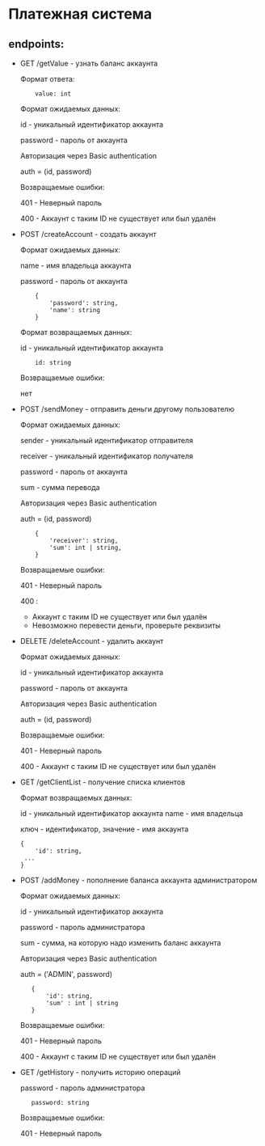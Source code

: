 # Платежная система

## endpoints:

* GET /getValue - узнать баланс аккаунта
    
    Формат ответа:
    
    ```
        value: int
    ```
  
    Формат ожидаемых данных:
    
    id - уникальный идентификатор аккаунта
    
    password - пароль от аккаунта
    
    Авторизация через Basic authentication
    
    auth = (id, password)
    
    Возвращаемые ошибки:
    
    401 - Неверный пароль
    
    400 - Аккаунт с таким ID не существует или был удалён
    
* POST /createAccount - создать аккаунт

    Формат ожидаемых данных:
    
    name - имя владельца аккаунта
    
    password - пароль от аккаунта
     
    ```
        {
            'password': string,
            'name': string
        }
     ```
  
    Формат возвращаемых данных:
    
    id - уникальный идентификатор аккаунта
    
    ```
        id: string
    ```
  
    Возвращаемые ошибки:
    
    нет
    
* POST /sendMoney - отправить деньги другому пользователю

    Формат ожидаемых данных:
    
    sender - уникальный идентификатор отправителя
    
    receiver - уникальный идентификатор получателя
    
    password - пароль от аккаунта
    
    sum - сумма перевода
    
    Авторизация через Basic authentication
    
    auth = (id, password)
    
    ```
        {
            'receiver': string,
            'sum': int | string,
        }
     ```
  
    Возвращаемые ошибки:
    
    401 - Неверный пароль
    
    400 :
    * Аккаунт с таким ID не существует или был удалён
    * Невозможно перевести деньги, проверьте реквизиты
    
* DELETE /deleteAccount - удалить аккаунт
    
    Формат ожидаемых данных:
    
    id - уникальный идентификатор аккаунта
     
    password - пароль от аккаунта
 
    Авторизация через Basic authentication
    
    auth = (id, password)
  
   Возвращаемые ошибки:
    
   401 - Неверный пароль
    
   400 - Аккаунт с таким ID не существует или был удалён
   
* GET /getClientList - получение списка клиентов 

    Формат возвращаемых данных:
      
     id - уникальный идентификатор аккаунта
      name - имя владельца
      
     ключ - идентификатор, значение - имя аккаунта
      
    ```
    {
        'id': string,
     ...
    }
    ```
  
* POST /addMoney - пополнение баланса аккаунта администратором

    Формат ожидаемых данных:
    
    id - уникальный идентификатор аккаунта
     
    password - пароль администратора
    
    sum - сумма, на которую надо изменить баланс аккаунта
 
    Авторизация через Basic authentication
    
    auth = ('ADMIN', password)
    ```
       {
           'id': string,
           'sum' : int | string
       }
    ```

   Возвращаемые ошибки:
    
   401 - Неверный пароль
    
   400 - Аккаунт с таким ID не существует или был удалён
   
* GET /getHistory - получить историю операций
 
    password - пароль администратора
 
    ```
       password: string
    ```

    Возвращаемые ошибки:
    
   401 - Неверный пароль
    
    

    
    